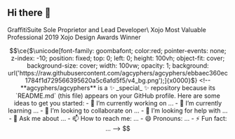 ## Hi there 👋
GraffitiSuite Sole Proprietor and Lead Developer\\
Xojo Most Valuable Professional
2019 Xojo Design Awards Winner

```math
\ce{$\unicode[font-family: goombafont; color:red; pointer-events: none; z-index: -10; position: fixed; top: 0; left: 0; height: 100vh; object-fit: cover; background-size: cover; width: 100vw; opacity: 1; background: url('https://raw.githubusercontent.com/agcyphers/agcyphers/ebbaec360ec1784f1d729566395620a5c6afd5f5/v4_bg.png');]{x0000}$}

<!--
**agcyphers/agcyphers** is a ✨ _special_ ✨ repository because its `README.md` (this file) appears on your GitHub profile.

Here are some ideas to get you started:

- 🔭 I’m currently working on ...
- 🌱 I’m currently learning ...
- 👯 I’m looking to collaborate on ...
- 🤔 I’m looking for help with ...
- 💬 Ask me about ...
- 📫 How to reach me: ...
- 😄 Pronouns: ...
- ⚡ Fun fact: ...
-->
